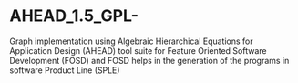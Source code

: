 # AHEAD_1.5_GPL-
Graph implementation using Algebraic Hierarchical Equations for Application Design (AHEAD) tool suite for Feature Oriented Software Development (FOSD) and FOSD helps in the generation of the programs in software Product Line (SPLE)
